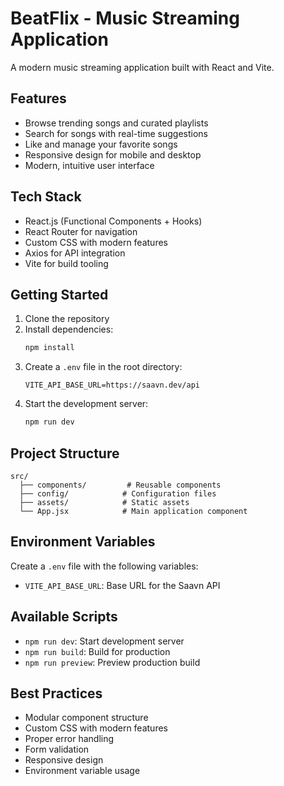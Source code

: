 # BeatFlix - Music Streaming Application

A modern music streaming application built with React and Vite.

## Features

- Browse trending songs and curated playlists
- Search for songs with real-time suggestions
- Like and manage your favorite songs
- Responsive design for mobile and desktop
- Modern, intuitive user interface

## Tech Stack

- React.js (Functional Components + Hooks)
- React Router for navigation
- Custom CSS with modern features
- Axios for API integration
- Vite for build tooling

## Getting Started

1. Clone the repository
2. Install dependencies:
   ```bash
   npm install
   ```
3. Create a `.env` file in the root directory:
   ```
   VITE_API_BASE_URL=https://saavn.dev/api
   ```
4. Start the development server:
   ```bash
   npm run dev
   ```

## Project Structure

```
src/
  ├── components/         # Reusable components
  ├── config/            # Configuration files
  ├── assets/            # Static assets
  └── App.jsx            # Main application component
```

## Environment Variables

Create a `.env` file with the following variables:

- `VITE_API_BASE_URL`: Base URL for the Saavn API

## Available Scripts

- `npm run dev`: Start development server
- `npm run build`: Build for production
- `npm run preview`: Preview production build

## Best Practices

- Modular component structure
- Custom CSS with modern features
- Proper error handling
- Form validation
- Responsive design
- Environment variable usage
